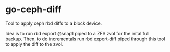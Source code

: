 # go-ceph-diff
Tool to apply ceph rbd diffs to a block device.

Idea is to run rbd export @snap1 piped to a ZFS zvol for the inital full backup.  Then, to do incrementals run rbd export-diff piped through this tool to apply the diff to the zvol.  
